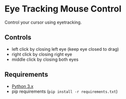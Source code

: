 # Eye Tracking Mouse Control

Control your cursor using eyetracking.

## Controls

- left click by closing left eye (keep eye closed to drag)
- right click by closing right eye
- middle click by closing both eyes

## Requirements

- [Python 3.x](https://www.python.org/downloads/)
- pip requirements (`pip install -r requirements.txt`)
